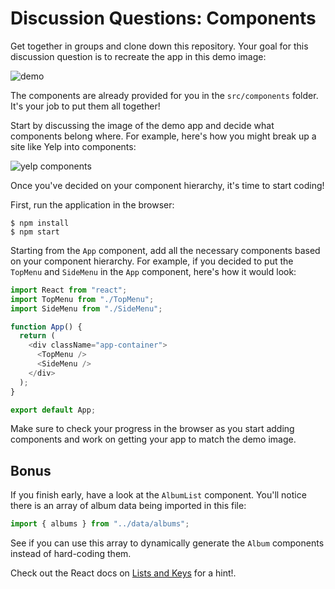 # Discussion Questions: Components

Get together in groups and clone down this repository. Your goal for this
discussion question is to recreate the app in this demo image:

![demo](https://raw.githubusercontent.com/learn-co-curriculum/react-hooks-dq-components/master/demo.png)

The components are already provided for you in the `src/components` folder. It's
your job to put them all together!

Start by discussing the image of the demo app and decide what components belong
where. For example, here's how you might break up a site like Yelp into
components:

![yelp components](https://raw.githubusercontent.com/learn-co-curriculum/react-hooks-dq-components/master/yelp-components.png)

Once you've decided on your component hierarchy, it's time to start coding!

First, run the application in the browser:

```console
$ npm install
$ npm start
```

Starting from the `App` component, add all the necessary components based on
your component hierarchy. For example, if you decided to put the `TopMenu` and
`SideMenu` in the `App` component, here's how it would look:

```js
import React from "react";
import TopMenu from "./TopMenu";
import SideMenu from "./SideMenu";

function App() {
  return (
    <div className="app-container">
      <TopMenu />
      <SideMenu />
    </div>
  );
}

export default App;
```

Make sure to check your progress in the browser as you start adding components
and work on getting your app to match the demo image.

## Bonus

If you finish early, have a look at the `AlbumList` component. You'll notice
there is an array of album data being imported in this file:

```js
import { albums } from "../data/albums";
```

See if you can use this array to dynamically generate the `Album` components
instead of hard-coding them.

Check out the React docs on
[Lists and Keys](https://reactjs.org/docs/lists-and-keys.html) for a hint!.
